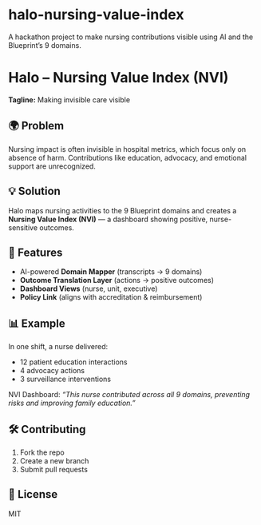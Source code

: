 # halo-nursing-value-index
A hackathon project to make nursing contributions visible using AI and the Blueprint’s 9 domains.

# Halo – Nursing Value Index (NVI)
**Tagline:** Making invisible care visible

## 🌍 Problem
Nursing impact is often invisible in hospital metrics, which focus only on absence of harm. Contributions like education, advocacy, and emotional support are unrecognized.

## 💡 Solution
Halo maps nursing activities to the 9 Blueprint domains and creates a **Nursing Value Index (NVI)** — a dashboard showing positive, nurse-sensitive outcomes.

## 🚀 Features
- AI-powered **Domain Mapper** (transcripts → 9 domains)  
- **Outcome Translation Layer** (actions → positive outcomes)  
- **Dashboard Views** (nurse, unit, executive)  
- **Policy Link** (aligns with accreditation & reimbursement)

## 📊 Example
In one shift, a nurse delivered:
- 12 patient education interactions
- 4 advocacy actions
- 3 surveillance interventions

NVI Dashboard: *“This nurse contributed across all 9 domains, preventing risks and improving family education.”*

## 🛠️ Contributing
1. Fork the repo
2. Create a new branch
3. Submit pull requests

## 📜 License
MIT
